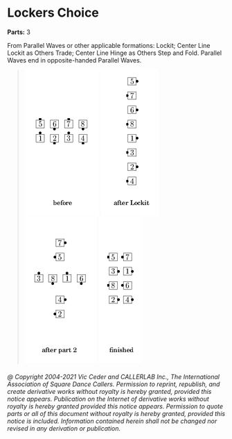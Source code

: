 
# Lockers Choice
**Parts:** 3  



From Parallel Waves or other applicable formations:
Lockit; Center Line Lockit as Others Trade;
Center Line Hinge as Others Step and Fold. Parallel Waves end in opposite-handed Parallel Waves.


> 
> ![alt](lockers_choice-1.png)
> ![alt](lockers_choice-2.png)
> ![alt](lockers_choice-3.png)
> ![alt](lockers_choice-4.png)
> 
###### @ Copyright 2004-2021 Vic Ceder and CALLERLAB Inc., The International Association of Square Dance Callers. Permission to reprint, republish, and create derivative works without royalty is hereby granted, provided this notice appears. Publication on the Internet of derivative works without royalty is hereby granted provided this notice appears. Permission to quote parts or all of this document without royalty is hereby granted, provided this notice is included. Information contained herein shall not be changed nor revised in any derivation or publication.
